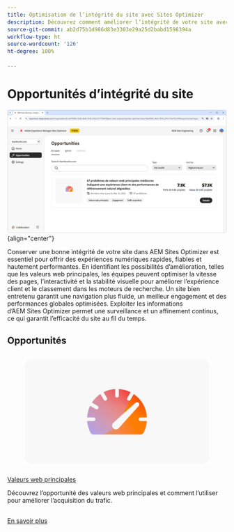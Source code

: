 ```yaml
---
title: Optimisation de l’intégrité du site avec Sites Optimizer
description: Découvrez comment améliorer l’intégrité de votre site avec Sites Optimizer.
source-git-commit: ab2d75b1d986d83e3303e29a25d2babd1598394a
workflow-type: ht
source-wordcount: '126'
ht-degree: 100%

---
```



# Opportunités d’intégrité du site

![Opportunités d’intégrité du site](./assets/site-health/hero.png){align="center"}

Conserver une bonne intégrité de votre site dans AEM Sites Optimizer est essentiel pour offrir des expériences numériques rapides, fiables et hautement performantes. En identifiant les possibilités d’amélioration, telles que les valeurs web principales, les équipes peuvent optimiser la vitesse des pages, l’interactivité et la stabilité visuelle pour améliorer l’expérience client et le classement dans les moteurs de recherche. Un site bien entretenu garantit une navigation plus fluide, un meilleur engagement et des performances globales optimisées. Exploiter les informations d’AEM Sites Optimizer permet une surveillance et un affinement continus, ce qui garantit l’efficacité du site au fil du temps.

## Opportunités

<!-- CARDS

* ../documentation/opportunities/core-web-vitals.md
  {title=Core web vitals}
  {image=../assets/common/card-performance.png}

-->
<!-- START CARDS HTML - DO NOT MODIFY BY HAND -->
<div class="columns">
    <div class="column is-half-tablet is-half-desktop is-one-third-widescreen" aria-label="Core web vitals">
        <div class="card" style="height: 100%; display: flex; flex-direction: column; height: 100%;">
            <div class="card-image">
                <figure class="image x-is-16by9">
                    <a href="../documentation/opportunities/core-web-vitals.md" title="Valeurs web principales" target="_blank" rel="referrer">
                        <img class="is-bordered-r-small" src="../assets/common/card-performance.png" alt="Valeurs web principales"
                             style="width: 100%; aspect-ratio: 16 / 9; object-fit: cover; overflow: hidden; display: block; margin: auto;">
                    </a>
                </figure>
            </div>
            <div class="card-content is-padded-small" style="display: flex; flex-direction: column; flex-grow: 1; justify-content: space-between;">
                <div class="top-card-content">
                    <p class="headline is-size-6 has-text-weight-bold">
                        <a href="../documentation/opportunities/core-web-vitals.md" target="_blank" rel="referrer" title="Valeurs web principales">Valeurs web principales</a>
                    </p>
                    <p class="is-size-6">Découvrez l’opportunité des valeurs web principales et comment l’utiliser pour améliorer l’acquisition du trafic.</p>
                </div>
                <a href="../documentation/opportunities/core-web-vitals.md" target="_blank" rel="referrer" class="spectrum-Button spectrum-Button--outline spectrum-Button--primary spectrum-Button--sizeM" style="align-self: flex-start; margin-top: 1rem;">
<span class="spectrum-Button-label has-no-wrap has-text-weight-bold">En savoir plus</span>
</a>
            </div>
        </div>
    </div>
</div>
<!-- END CARDS HTML - DO NOT MODIFY BY HAND -->

